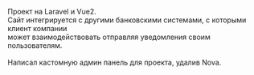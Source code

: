 Проект на Laravel и Vue2.<br>
Сайт интегрируется с другими банковскими системами, с которыми клиент компании<br>
может взаимодействовать отправляя уведомления своим пользователям.<br>
<br>
Написал кастомную админ панель для проекта, удалив Nova.<br>
